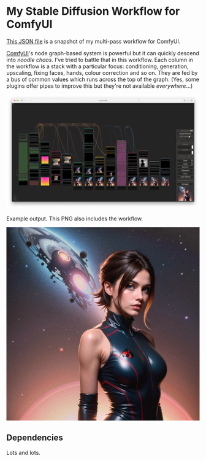 # My Stable Diffusion Workflow for ComfyUI

[This JSON file](workflow1.json) is a snapshot of my multi-pass workflow for ComfyUI.

[ComfyUI](https://github.com/comfyanonymous/ComfyUI/)'s node graph-based system is powerful but it can quickly descend into _noodle chaos_. I've tried to battle that in this workflow. Each column in the workflow is a stack with a particular focus: conditioning, generation, upscaling, fixing faces, hands, colour correction and so on. They are fed by a bus of common values which runs across the top of the graph. (Yes, some plugins offer pipes to improve this but they're not available _everywhere_...)

![Workflow 1 screenshot](workflow1-screenshot.png)

Example output. This PNG also includes the workflow.

![Workflow 1 output](workflow1-output.png)

## Dependencies

Lots and lots.


